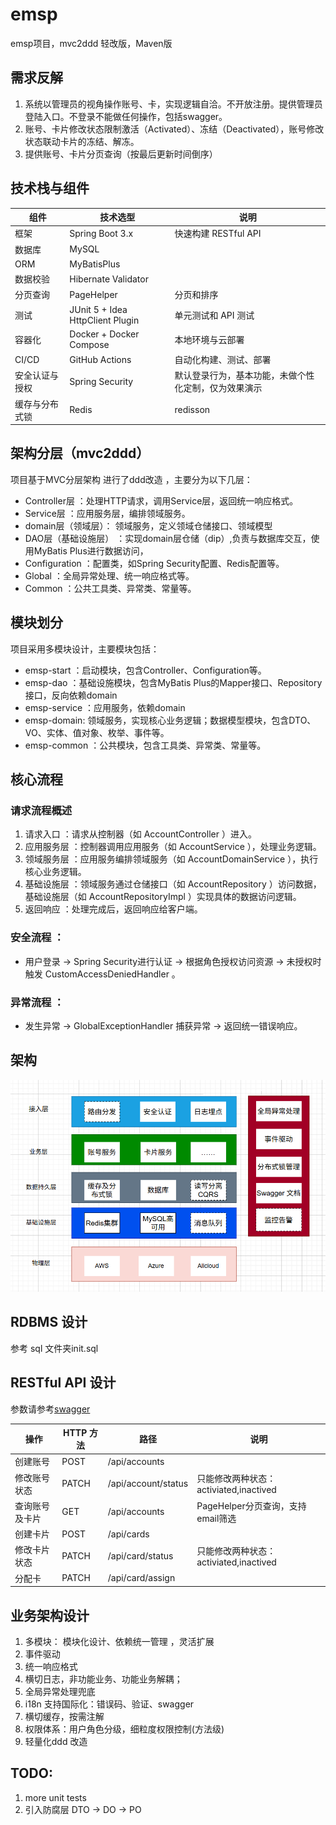 emsp
=============================

emsp项目，mvc2ddd 轻改版，Maven版
## 需求反解
1. 系统以管理员的视角操作账号、卡，实现逻辑自洽。不开放注册。提供管理员登陆入口。不登录不能做任何操作，包括swagger。
2. 账号、卡片修改状态限制激活（Activated）、冻结（Deactivated），账号修改状态联动卡片的冻结、解冻。
3. 提供账号、卡片分页查询（按最后更新时间倒序）
## 技术栈与组件
| 组件      | 技术选型                             | 说明                         |
|---------|----------------------------------|----------------------------|
| 框架      | Spring Boot 3.x                  | 快速构建 RESTful API           |
| 数据库     | MySQL                            |                            |
| ORM     | MyBatisPlus                      |                            |
| 数据校验    | Hibernate Validator              |                            |
| 分页查询    | PageHelper                       | 分页和排序                      |
| 测试      | JUnit 5 + Idea HttpClient Plugin | 单元测试和 API 测试               |
| 容器化     | Docker + Docker Compose          | 本地环境与云部署                   |
| CI/CD   | GitHub Actions                   | 自动化构建、测试、部署                |
| 安全认证与授权 | Spring Security                  | 默认登录行为，基本功能，未做个性化定制，仅为效果演示 |
 | 缓存与分布式锁 | Redis                            | redisson                   |
## 架构分层（mvc2ddd）
项目基于MVC分层架构 进行了ddd改造 ，主要分为以下几层：

- Controller层 ：处理HTTP请求，调用Service层，返回统一响应格式。
- Service层 ：应用服务层，编排领域服务。
- domain层（领域层）： 领域服务，定义领域仓储接口、领域模型
- DAO层（基础设施层） ：实现domain层仓储（dip）,负责与数据库交互，使用MyBatis Plus进行数据访问，
- Configuration ：配置类，如Spring Security配置、Redis配置等。
- Global ：全局异常处理、统一响应格式等。
- Common ：公共工具类、异常类、常量等。
## 模块划分
项目采用多模块设计，主要模块包括：

- emsp-start ：启动模块，包含Controller、Configuration等。
- emsp-dao ：基础设施模块，包含MyBatis Plus的Mapper接口、Repository接口，反向依赖domain
- emsp-service ：应用服务，依赖domain
- emsp-domain:  领域服务，实现核心业务逻辑；数据模型模块，包含DTO、VO、实体、值对象、枚举、事件等。
- emsp-common ：公共模块，包含工具类、异常类、常量等。
## 核心流程
### 请求流程概述
   1. 请求入口 ：请求从控制器（如 AccountController ）进入。
   2. 应用服务层 ：控制器调用应用服务（如 AccountService ），处理业务逻辑。
   3. 领域服务层 ：应用服务编排领域服务（如 AccountDomainService ），执行核心业务逻辑。
   4. 基础设施层 ：领域服务通过仓储接口（如 AccountRepository ）访问数据，基础设施层（如 AccountRepositoryImpl ）实现具体的数据访问逻辑。
   5. 返回响应 ：处理完成后，返回响应给客户端。
### 安全流程 ：

   - 用户登录 → Spring Security进行认证 → 根据角色授权访问资源 → 未授权时触发 CustomAccessDeniedHandler 。
###  异常流程 ：
   - 发生异常 → GlobalExceptionHandler 捕获异常 → 返回统一错误响应。
## 架构
![架构](docs/images/Architecture.png)
## RDBMS 设计
参考 sql 文件夹init.sql

## RESTful API 设计
参数请参考[swagger](http://101.201.46.166:8080/swagger-ui/index.html#/)

| 操作      | HTTP 方法 | 路径                  | 说明                            |
|---------|---------|---------------------|-------------------------------|
| 创建账号    | POST    | /api/accounts       |                               |
| 修改账号状态  | PATCH   | /api/account/status | 只能修改两种状态：activiated,inactived |
| 查询账号及卡片 | GET     | /api/accounts       | PageHelper分页查询，支持email筛选      |
| 创建卡片    | POST    | /api/cards          |                               |
| 修改卡片状态  | PATCH    | /api/card/status    | 只能修改两种状态：activiated,inactived |
| 分配卡     | PATCH    | /api/card/assign    |                               |
## 业务架构设计
1. 多模块： 模块化设计、依赖统一管理 ，灵活扩展
2. 事件驱动
3. 统一响应格式
4. 横切日志，非功能业务、功能业务解耦；
5. 全局异常处理兜底
6. i18n 支持国际化：错误码、验证、swagger
7. 横切缓存，按需注解
8. 权限体系：用户角色分级，细粒度权限控制(方法级)
9. 轻量化ddd 改造
## TODO:
1. more unit tests 
2. 引入防腐层 DTO -> DO ->  PO
